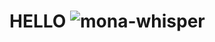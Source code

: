# HELLO ![mona-whisper](https://user-images.githubusercontent.com/65466643/142957946-7e4205a5-d426-4a71-9e1d-d6e061850e97.gif)
